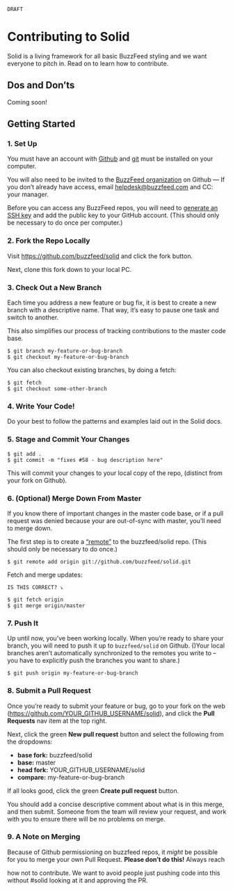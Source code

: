 `DRAFT`
# Contributing to Solid

Solid is a living framework for all basic BuzzFeed styling and we want everyone to pitch in. Read on to learn how to contribute.

## Dos and Don’ts

Coming soon!

## Getting Started

### 1. Set Up 

You must have an account with [Github](https://github.com/) and [git](https://help.github.com/articles/set-up-git/) must be installed on your computer.

You will also need to be invited to the [BuzzFeed organization](https://github.com/buzzfeed) on Github — If you don’t already have access, email <helpdesk@buzzfeed.com> and CC: your manager.

Before you can access any BuzzFeed repos, you will need to [generate an SSH key](https://help.github.com/articles/generating-ssh-keys/) and add the public key to your GitHub account. (This should only be necessary to do once per computer.)


### 2. Fork the Repo Locally

Visit <https://github.com/buzzfeed/solid> and click the fork button. 

Next, clone this fork down to your local PC.

### 3. Check Out a New Branch 

Each time you address a new feature or bug fix, it is best to create a new branch with a descriptive name. That way, it’s easy to pause one task and switch to another. 

This also simplifies our process of tracking contributions to the master code base. 

```
$ git branch my-feature-or-bug-branch
$ git checkout my-feature-or-bug-branch
```

You can also checkout existing branches, by doing a fetch:

````
$ git fetch
$ git checkout some-other-branch
````
### 4. Write Your Code!

Do your best to follow the patterns and examples laid out in the Solid docs.

### 5. Stage and Commit Your Changes

````
$ git add .
$ git commit -m "fixes #58 - bug description here"
````

This will commit your changes to your local copy of the repo, (distinct from your fork on Github).

### 6. (Optional) Merge Down From Master

If you know there of important changes in the master code base, or if a pull request was denied because your are out-of-sync with master, you’ll need to merge down.

The first step is to create a [“remote”](https://help.github.com/articles/adding-a-remote/) to the buzzfeed/solid repo. (This should only be necessary to do once.)

````
$ git remote add origin git://github.com/buzzfeed/solid.git
````

Fetch and merge updates: 

`IS THIS CORRECT? ⤵`

````
$ git fetch origin
$ git merge origin/master
````

### 7. Push It

Up until now, you’ve been working locally. When you’re ready to share your branch, you will need to push it up to `buzzfeed/solid` on Github. ()Your local branches aren’t automatically synchronized to the remotes you write to – you have to explicitly push the branches you want to share.)

````
$ git push origin my-feature-or-bug-branch
````

### 8. Submit a Pull Request

Once you’re ready to submit your feature or bug, go to your fork on the web (<https://github.com/YOUR_GITHUB_USERNAME/solid>), and click the **Pull Requests** nav item at the top right. 

Next, click the green **New pull request** button and select the following from the dropdowns:

* **base fork:** buzzfeed/solid
* **base:** master
* **head fork:** YOUR_GITHUB_USERNAME/solid
* **compare:** my-feature-or-bug-branch

If all looks good, click the green **Create pull request** button.

You should add a concise descriptive comment about what is in this merge, and then submit. Someone from the team will review your request, and work with you to ensure there will be no problems on merge.

### 9. A Note on Merging

Because of Github permissioning on buzzfeed repos, it *might* be possible for you to merge your own Pull Request. **Please don’t do this!** Always reach

how not to contribute. We want to avoid people just pushing code into this without #solid looking at it and approving the PR. 